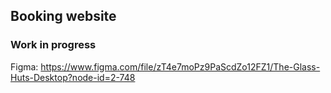 ## Booking website

### Work in progress

Figma: https://www.figma.com/file/zT4e7moPz9PaScdZo12FZ1/The-Glass-Huts-Desktop?node-id=2-748